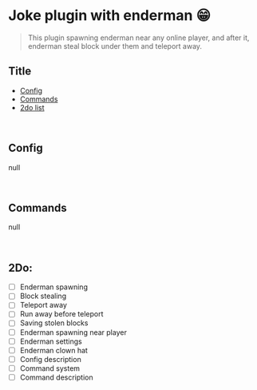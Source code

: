 # Joke plugin with enderman 😁
> This plugin spawning enderman near any online player, and after it, enderman steal block under them and teleport away.

## Title
- <a href="#Config">Config</a>
- <a href="#Commands">Commands</a>
- <a href="#2Do">2do list</a>

<br/>

## Config
null

<br/>


## Commands
null

<br/>


## 2Do:
- [ ] Enderman spawning
- [ ] Block stealing
- [ ] Teleport away
- [ ] Run away before teleport
- [ ] Saving stolen blocks
- [ ] Enderman spawning near player
- [ ] Enderman settings
- [ ] Enderman clown hat
- [ ] Config description
- [ ] Command system
- [ ] Command description